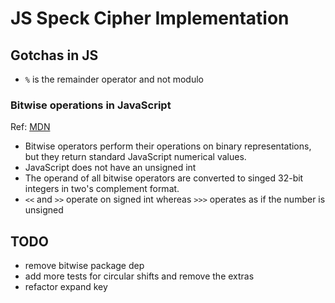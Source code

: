 # JS Speck Cipher Implementation


## Gotchas in JS

- `%` is the remainder operator and not modulo

### Bitwise operations in JavaScript
Ref: [MDN](https://developer.mozilla.org/en-US/docs/Web/JavaScript/Reference/Operators/Bitwise_Operators)
- Bitwise operators perform their operations on binary representations, but they return standard JavaScript numerical values.
- JavaScript does not have an unsigned int
- The operand of all bitwise operators are converted to singed 32-bit integers in two's complement format.
- `<<` and `>>` operate on signed int whereas `>>>` operates as if the number is unsigned

## TODO
- remove bitwise package dep
- add more tests for circular shifts and remove the extras
- refactor expand key
